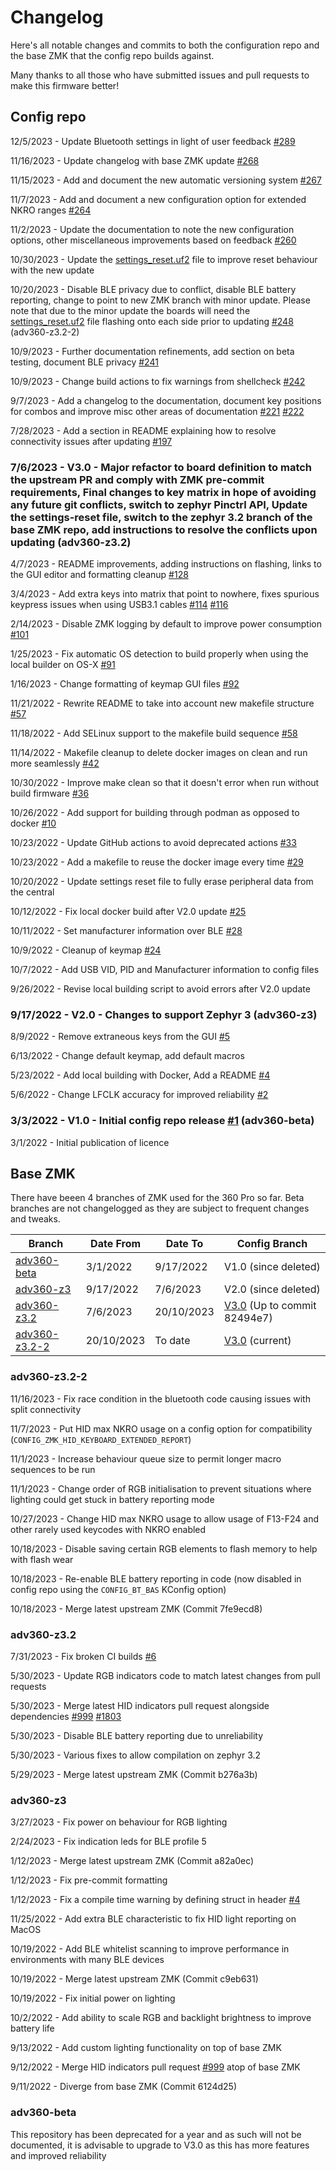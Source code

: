 # Changelog
Here's all notable changes and commits to both the configuration repo and the base ZMK that the config repo builds against.

Many thanks to all those who have submitted issues and pull requests to make this firmware better!
## Config repo

12/5/2023 - Update Bluetooth settings in light of user feedback [#289](https://github.com/KinesisCorporation/Adv360-Pro-ZMK/pull/289)

11/16/2023 - Update changelog with base ZMK update [#268](https://github.com/KinesisCorporation/Adv360-Pro-ZMK/pull/268)

11/15/2023 - Add and document the new automatic versioning system [#267](https://github.com/KinesisCorporation/Adv360-Pro-ZMK/pull/267) 

11/7/2023 - Add and document a new configuration option for extended NKRO ranges [#264](https://github.com/KinesisCorporation/Adv360-Pro-ZMK/pull/264) 

11/2/2023 - Update the documentation to note the new configuration options, other miscellaneous improvements based on feedback [#260](https://github.com/KinesisCorporation/Adv360-Pro-ZMK/pull/260) 

10/30/2023 - Update the [settings_reset.uf2](/settings-reset.uf2) file to improve reset behaviour with the new update

10/20/2023 - Disable BLE privacy due to conflict, disable BLE battery reporting, change to point to new ZMK branch with minor update. Please note that due to the minor update the boards will need the [settings_reset.uf2](/settings-reset.uf2) file flashing onto each side prior to updating [#248](https://github.com/KinesisCorporation/Adv360-Pro-ZMK/pull/248) (adv360-z3.2-2)

10/9/2023 - Further documentation refinements, add section on beta testing, document BLE privacy [#241](https://github.com/KinesisCorporation/Adv360-Pro-ZMK/pull/241)

10/9/2023 - Change build actions to fix warnings from shellcheck [#242](https://github.com/KinesisCorporation/Adv360-Pro-ZMK/pull/242)

9/7/2023 - Add a changelog to the documentation, document key positions for combos and improve misc other areas of documentation [#221](https://github.com/KinesisCorporation/Adv360-Pro-ZMK/pull/221) [#222](https://github.com/KinesisCorporation/Adv360-Pro-ZMK/pull/222)

7/28/2023 - Add a section in README explaining how to resolve connectivity issues after updating [#197](https://github.com/KinesisCorporation/Adv360-Pro-ZMK/pull/197)

### 7/6/2023 - V3.0 - Major refactor to board definition to match the upstream PR and comply with ZMK pre-commit requirements, Final changes to key matrix in hope of avoiding any future git conflicts, switch to zephyr Pinctrl API, Update the settings-reset file, switch to the zephyr 3.2 branch of the base ZMK repo, add instructions to resolve the conflicts upon updating (adv360-z3.2)

4/7/2023 - README improvements, adding instructions on flashing, links to the GUI editor and formatting cleanup [#128](https://github.com/KinesisCorporation/Adv360-Pro-ZMK/pull/128)

3/4/2023 - Add extra keys into matrix that point to nowhere, fixes spurious keypress issues when using USB3.1 cables [#114](https://github.com/KinesisCorporation/Adv360-Pro-ZMK/pull/114) [#116](https://github.com/KinesisCorporation/Adv360-Pro-ZMK/pull/116)


2/14/2023 - Disable ZMK logging by default to improve power consumption [#101](https://github.com/KinesisCorporation/Adv360-Pro-ZMK/pull/101)

1/25/2023 - Fix automatic OS detection to build properly when using the local builder on OS-X [#91](https://github.com/KinesisCorporation/Adv360-Pro-ZMK/pull/91)

1/16/2023 - Change formatting of keymap GUI files [#92](https://github.com/KinesisCorporation/Adv360-Pro-ZMK/pull/92)

11/21/2022 - Rewrite README to take into account new makefile structure [#57](https://github.com/KinesisCorporation/Adv360-Pro-ZMK/pull/57)

11/18/2022 - Add SELinux support to the makefile build sequence [#58](https://github.com/KinesisCorporation/Adv360-Pro-ZMK/pull/58)

11/14/2022 - Makefile cleanup to delete docker images on clean and run more seamlessly [#42](https://github.com/KinesisCorporation/Adv360-Pro-ZMK/pull/42)

10/30/2022 - Improve make clean so that it doesn't error when run without build firmware [#36](https://github.com/KinesisCorporation/Adv360-Pro-ZMK/pull/36)

10/26/2022 - Add support for building through podman as opposed to docker [#10](https://github.com/KinesisCorporation/Adv360-Pro-ZMK/pull/10)

10/23/2022 - Update GitHub actions to avoid deprecated actions [#33](https://github.com/KinesisCorporation/Adv360-Pro-ZMK/pull/33)

10/23/2022 - Add a makefile to reuse the docker image every time [#29](https://github.com/KinesisCorporation/Adv360-Pro-ZMK/pull/29)

10/20/2022 - Update settings reset file to fully erase peripheral data from the central

10/12/2022 - Fix local docker build after V2.0 update [#25](https://github.com/KinesisCorporation/Adv360-Pro-ZMK/pull/25)

10/11/2022 - Set manufacturer information over BLE [#28](https://github.com/KinesisCorporation/Adv360-Pro-ZMK/pull/28)

10/9/2022 - Cleanup of keymap [#24](https://github.com/KinesisCorporation/Adv360-Pro-ZMK/pull/)

10/7/2022 - Add USB VID, PID and Manufacturer information to config files

9/26/2022 - Revise local building script to avoid errors after V2.0 update

### 9/17/2022 - V2.0 - Changes to support Zephyr 3 (adv360-z3)

8/9/2022 - Remove extraneous keys from the GUI [#5](https://github.com/KinesisCorporation/Adv360-Pro-ZMK/pull/5)

6/13/2022 - Change default keymap, add default macros

5/23/2022 - Add local building with Docker, Add a README [#4](https://github.com/KinesisCorporation/Adv360-Pro-ZMK/pull/4)

5/6/2022 - Change LFCLK accuracy for improved reliability [#2](https://github.com/KinesisCorporation/Adv360-Pro-ZMK/pull/2)

### 3/3/2022 - V1.0 - Initial config repo release [#1](https://github.com/KinesisCorporation/Adv360-Pro-ZMK/pull/1) (adv360-beta)

3/1/2022 - Initial publication of licence

## Base ZMK

There have beeen 4 branches of ZMK used for the 360 Pro so far. Beta branches are not changelogged as they are subject to frequent changes and tweaks.

| Branch | Date From | Date To | Config Branch |
| -------- | ------- |-------|-----|
| [adv360-beta](https://github.com/ReFil/zmk/tree/adv360-beta)   | 3/1/2022 | 9/17/2022 | V1.0 (since deleted) |
| [adv360-z3](https://github.com/ReFil/zmk/tree/adv360-z3) | 9/17/2022 | 7/6/2023 | V2.0 (since deleted) |
| [adv360-z3.2](https://github.com/ReFil/zmk/tree/adv360-z3.2) | 7/6/2023 | 20/10/2023 | [V3.0](https://github.com/KinesisCorporation/Adv360-Pro-ZMK/tree/V3.0) (Up to commit 82494e7) |
| [adv360-z3.2-2](https://github.com/ReFil/zmk/tree/adv360-z3.2-2) | 20/10/2023 | To date | [V3.0](https://github.com/KinesisCorporation/Adv360-Pro-ZMK/tree/V3.0) (current) |


### adv360-z3.2-2

11/16/2023 - Fix race condition in the bluetooth code causing issues with split connectivity

11/7/2023 - Put HID max NKRO usage on a config option for compatibility (`CONFIG_ZMK_HID_KEYBOARD_EXTENDED_REPORT`)

11/1/2023 - Increase behaviour queue size to permit longer macro sequences to be run

11/1/2023 - Change order of RGB initialisation to prevent situations where lighting could get stuck in battery reporting mode

10/27/2023 - Change HID max NKRO usage to allow usage of F13-F24 and other rarely used keycodes with NKRO enabled 

10/18/2023 - Disable saving certain RGB elements to flash memory to help with flash wear

10/18/2023 - Re-enable BLE battery reporting in code (now disabled in config repo using the `CONFIG_BT_BAS` KConfig option)

10/18/2023 - Merge latest upstream ZMK (Commit 7fe9ecd8)

### adv360-z3.2

7/31/2023 - Fix broken CI builds [#6](https://github.com/ReFil/zmk/pull/6)

5/30/2023 - Update RGB indicators code to match latest changes from pull requests

5/30/2023 - Merge latest HID indicators pull request alongside dependencies [#999](https://github.com/zmkfirmware/zmk/pull/999) [#1803](https://github.com/zmkfirmware/zmk/pull/1803)

5/30/2023 - Disable BLE battery reporting due to unreliability

5/30/2023 - Various fixes to allow compilation on zephyr 3.2

5/29/2023 - Merge latest upstream ZMK (Commit b276a3b)

### adv360-z3

3/27/2023 - Fix power on behaviour for RGB lighting

2/24/2023 - Fix indication leds for BLE profile 5

1/12/2023 - Merge latest upstream ZMK (Commit a82a0ec)

1/12/2023 - Fix pre-commit formatting

1/12/2023 - Fix a compile time warning by defining struct in header [#4](https://github.com/ReFil/zmk/pull/4)

11/25/2022 - Add extra BLE characteristic to fix HID light reporting on MacOS

10/19/2022 - Add BLE whitelist scanning to improve performance in environments with many BLE devices

10/19/2022 - Merge latest upstream ZMK (Commit c9eb631)

10/19/2022 - Fix initial power on lighting

10/2/2022 - Add ability to scale RGB and backlight brightness to improve battery life

9/13/2022 - Add custom lighting functionality on top of base ZMK

9/12/2022 - Merge HID indicators pull request [#999](https://github.com/zmkfirmware/zmk/pull/999) atop of base ZMK

9/11/2022 - Diverge from base ZMK (Commit 6124d25)


### adv360-beta
This repository has been deprecated for a year and as such will not be documented, it is advisable to upgrade to V3.0 as this has more features and improved reliability
